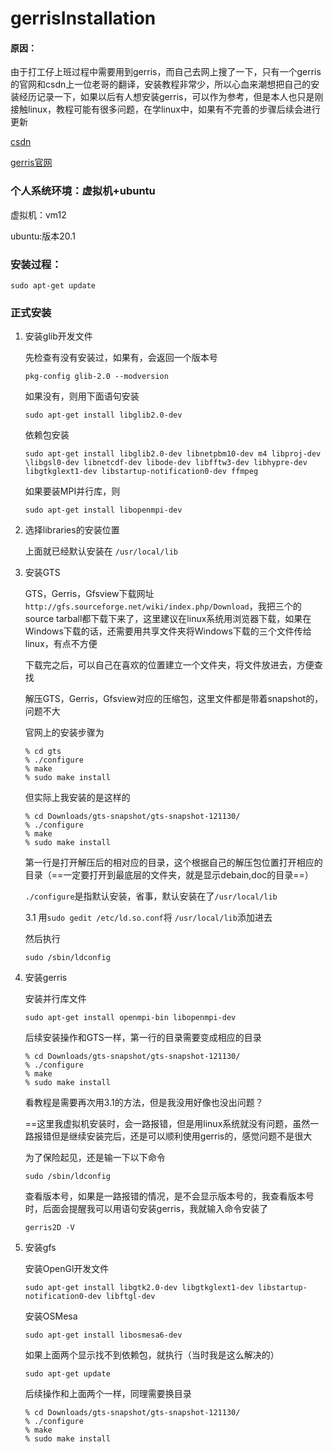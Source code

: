 # gerrisInstallation

#### 原因：

由于打工仔上班过程中需要用到gerris，而自己去网上搜了一下，只有一个gerris的官网和csdn上一位老哥的翻译，安装教程非常少，所以心血来潮想把自己的安装经历记录一下，如果以后有人想安装gerris，可以作为参考，但是本人也只是刚接触linux，教程可能有很多问题，在学linux中，如果有不完善的步骤后续会进行更新



[csdn](https://blog.csdn.net/weixin_43921223/article/details/104734135)

[gerris官网](http://gfs.sourceforge.net/wiki/index.php/Main_Page )



### 个人系统环境：虚拟机+ubuntu

虚拟机：vm12

ubuntu:版本20.1



### 安装过程：

```
sudo apt-get update
```

### 正式安装

1. 安装glib开发文件

   先检查有没有安装过，如果有，会返回一个版本号

   ```
   pkg-config glib-2.0 --modversion
   ```

   如果没有，则用下面语句安装

   ```
   sudo apt-get install libglib2.0-dev
   ```

   依赖包安装

   ```
   sudo apt-get install libglib2.0-dev libnetpbm10-dev m4 libproj-dev \libgsl0-dev libnetcdf-dev libode-dev libfftw3-dev libhypre-dev libgtkglext1-dev libstartup-notification0-dev ffmpeg
   ```

   如果要装MPI并行库，则

   ```
   sudo apt-get install libopenmpi-dev
   ```

2. 选择libraries的安装位置

   上面就已经默认安装在 `/usr/local/lib`

   

3. 安装GTS

   GTS，Gerris，Gfsview下载网址`http://gfs.sourceforge.net/wiki/index.php/Download`，我把三个的source tarball都下载下来了，这里建议在linux系统用浏览器下载，如果在Windows下载的话，还需要用共享文件夹将Windows下载的三个文件传给linux，有点不方便

   

   下载完之后，可以自己在喜欢的位置建立一个文件夹，将文件放进去，方便查找

   

   解压GTS，Gerris，Gfsview对应的压缩包，这里文件都是带着snapshot的，问题不大

   

   官网上的安装步骤为

   ```
   % cd gts
   % ./configure 
   % make
   % sudo make install 
   ```

   但实际上我安装的是这样的

   ```
   % cd Downloads/gts-snapshot/gts-snapshot-121130/     
   % ./configure
   % make
   % sudo make install 
   ```

   第一行是打开解压后的相对应的目录，这个根据自己的解压包位置打开相应的目录（==一定要打开到最底层的文件夹，就是显示debain,doc的目录==）

   `./configure`是指默认安装，省事，默认安装在了`/usr/local/lib`

   

   3.1  用`sudo gedit /etc/ld.so.conf`将 `/usr/local/lib`添加进去

   然后执行

   ```
   sudo /sbin/ldconfig
   ```

   

4. 安装gerris

   安装并行库文件

   ```
   sudo apt-get install openmpi-bin libopenmpi-dev
   ```

   后续安装操作和GTS一样，第一行的目录需要变成相应的目录

   ```
   % cd Downloads/gts-snapshot/gts-snapshot-121130/     
   % ./configure
   % make
   % sudo make install 
   ```

   看教程是需要再次用3.1的方法，但是我没用好像也没出问题？

   ==这里我虚拟机安装时，会一路报错，但是用linux系统就没有问题，虽然一路报错但是继续安装完后，还是可以顺利使用gerris的，感觉问题不是很大

   

   为了保险起见，还是输一下以下命令

   ```
   sudo /sbin/ldconfig
   ```

   

   查看版本号，如果是一路报错的情况，是不会显示版本号的，我查看版本号时，后面会提醒我可以用语句安装gerris，我就输入命令安装了

   ```
   gerris2D -V
   ```

   

   

5. 安装gfs

   安装OpenGl开发文件

   ```
   sudo apt-get install libgtk2.0-dev libgtkglext1-dev libstartup-notification0-dev libftgl-dev
   ```

   安装OSMesa

   ```
   sudo apt-get install libosmesa6-dev
   ```

   如果上面两个显示找不到依赖包，就执行（当时我是这么解决的）

   ```
   sudo apt-get update
   ```

   后续操作和上面两个一样，同理需要换目录

   ```
   % cd Downloads/gts-snapshot/gts-snapshot-121130/     
   % ./configure
   % make
   % sudo make install 
   ```

   

